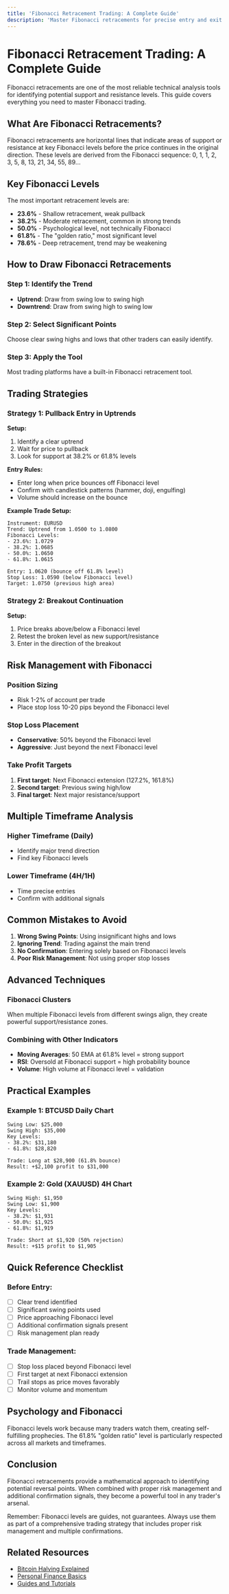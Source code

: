 ```yaml
---
title: 'Fibonacci Retracement Trading: A Complete Guide'
description: 'Master Fibonacci retracements for precise entry and exit points in trading. Learn the golden ratios, key levels, and practical strategies.'
---
```


# Fibonacci Retracement Trading: A Complete Guide

Fibonacci retracements are one of the most reliable technical analysis tools for identifying potential support and resistance levels. This guide covers everything you need to master Fibonacci trading.

## What Are Fibonacci Retracements?

Fibonacci retracements are horizontal lines that indicate areas of support or resistance at key Fibonacci levels before the price continues in the original direction. These levels are derived from the Fibonacci sequence: 0, 1, 1, 2, 3, 5, 8, 13, 21, 34, 55, 89...

## Key Fibonacci Levels

The most important retracement levels are:

- **23.6%** - Shallow retracement, weak pullback
- **38.2%** - Moderate retracement, common in strong trends
- **50.0%** - Psychological level, not technically Fibonacci
- **61.8%** - The "golden ratio," most significant level
- **78.6%** - Deep retracement, trend may be weakening

## How to Draw Fibonacci Retracements

### Step 1: Identify the Trend
- **Uptrend**: Draw from swing low to swing high
- **Downtrend**: Draw from swing high to swing low

### Step 2: Select Significant Points
Choose clear swing highs and lows that other traders can easily identify.

### Step 3: Apply the Tool
Most trading platforms have a built-in Fibonacci retracement tool.

## Trading Strategies

### Strategy 1: Pullback Entry in Uptrends

**Setup:**
1. Identify a clear uptrend
2. Wait for price to pullback
3. Look for support at 38.2% or 61.8% levels

**Entry Rules:**
- Enter long when price bounces off Fibonacci level
- Confirm with candlestick patterns (hammer, doji, engulfing)
- Volume should increase on the bounce

**Example Trade Setup:**
```
Instrument: EURUSD
Trend: Uptrend from 1.0500 to 1.0800
Fibonacci Levels:
- 23.6%: 1.0729
- 38.2%: 1.0685
- 50.0%: 1.0650
- 61.8%: 1.0615

Entry: 1.0620 (bounce off 61.8% level)
Stop Loss: 1.0590 (below Fibonacci level)
Target: 1.0750 (previous high area)
```

### Strategy 2: Breakout Continuation

**Setup:**
1. Price breaks above/below a Fibonacci level
2. Retest the broken level as new support/resistance
3. Enter in the direction of the breakout

## Risk Management with Fibonacci

### Position Sizing
- Risk 1-2% of account per trade
- Place stop loss 10-20 pips beyond the Fibonacci level

### Stop Loss Placement
- **Conservative**: 50% beyond the Fibonacci level
- **Aggressive**: Just beyond the next Fibonacci level

### Take Profit Targets
1. **First target**: Next Fibonacci extension (127.2%, 161.8%)
2. **Second target**: Previous swing high/low
3. **Final target**: Next major resistance/support

## Multiple Timeframe Analysis

### Higher Timeframe (Daily)
- Identify major trend direction
- Find key Fibonacci levels

### Lower Timeframe (4H/1H)
- Time precise entries
- Confirm with additional signals

## Common Mistakes to Avoid

1. **Wrong Swing Points**: Using insignificant highs and lows
2. **Ignoring Trend**: Trading against the main trend
3. **No Confirmation**: Entering solely based on Fibonacci levels
4. **Poor Risk Management**: Not using proper stop losses

## Advanced Techniques

### Fibonacci Clusters
When multiple Fibonacci levels from different swings align, they create powerful support/resistance zones.

### Combining with Other Indicators
- **Moving Averages**: 50 EMA at 61.8% level = strong support
- **RSI**: Oversold at Fibonacci support = high probability bounce
- **Volume**: High volume at Fibonacci level = validation

## Practical Examples

### Example 1: BTCUSD Daily Chart
```
Swing Low: $25,000
Swing High: $35,000
Key Levels:
- 38.2%: $31,180
- 61.8%: $28,820

Trade: Long at $28,900 (61.8% bounce)
Result: +$2,100 profit to $31,000
```

### Example 2: Gold (XAUUSD) 4H Chart
```
Swing High: $1,950
Swing Low: $1,900
Key Levels:
- 38.2%: $1,931
- 50.0%: $1,925
- 61.8%: $1,919

Trade: Short at $1,920 (50% rejection)
Result: +$15 profit to $1,905
```

## Quick Reference Checklist

### Before Entry:
- [ ] Clear trend identified
- [ ] Significant swing points used
- [ ] Price approaching Fibonacci level
- [ ] Additional confirmation signals present
- [ ] Risk management plan ready

### Trade Management:
- [ ] Stop loss placed beyond Fibonacci level
- [ ] First target at next Fibonacci extension
- [ ] Trail stops as price moves favorably
- [ ] Monitor volume and momentum

## Psychology and Fibonacci

Fibonacci levels work because many traders watch them, creating self-fulfilling prophecies. The 61.8% "golden ratio" level is particularly respected across all markets and timeframes.

## Conclusion

Fibonacci retracements provide a mathematical approach to identifying potential reversal points. When combined with proper risk management and additional confirmation signals, they become a powerful tool in any trader's arsenal.

Remember: Fibonacci levels are guides, not guarantees. Always use them as part of a comprehensive trading strategy that includes proper risk management and multiple confirmations.

## Related Resources

- [Bitcoin Halving Explained](/finance-101/bitcoin-halving-explained-impact-history-trading-strategies)
- [Personal Finance Basics](/finance-101/personal-finance-basics)
- [Guides and Tutorials](/finance-101/guides-and-tutorials)